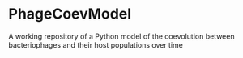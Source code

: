 # PhageCoevModel
A working repository of a Python model of the coevolution between bacteriophages and their host populations over time
